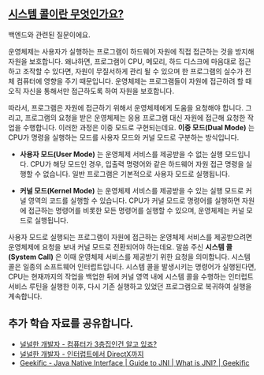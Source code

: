 ## [시스템 콜이란 무엇인가요?](https://www.maeil-mail.kr/question/154)

백엔드와 관련된 질문이에요.

운영체제는 사용자가 실행하는 프로그램이 하드웨어 자원에 직접 접근하는 것을 방지해 자원을 보호합니다. 왜냐하면, 프로그램이 CPU, 메모리, 하드 디스크에 마음대로 접근하고 조작할 수 있다면, 자원이 무질서하게 관리 될 수 있으며 한 프로그램의 실수가 전체 컴퓨터에 영향을 주기 때문입니다. 운영체제는 프로그램들이 자원에 접근하려 할 때 오직 자신을 통해서만 접근하도록 하여 자원을 보호합니다.

따라서, 프로그램은 자원에 접근하기 위해서 운영체제에게 도움을 요청해야 합니다. 그리고, 프로그램의 요청을 받은 운영체제는 응용 프로그램 대신 자원에 접근해 요청한 작업을 수행합니다. 이러한 과정은 이중 모드로 구현되는데요. **이중 모드(Dual Mode)** 는 CPU가 명령을 실행하는 모드를 사용자 모드와 커널 모드로 구분하는 방식입니다.

- **사용자 모드(User Mode)** 는 운영체제 서비스를 제공받을 수 없는 실행 모드입니다. CPU가 해당 모드인 경우, 입출력 명령어와 같은 하드웨어 자원 접근 명령을 실행할 수 없습니다. 일반 프로그램은 기본적으로 사용자 모드로 실행됩니다.
    
- **커널 모드(Kernel Mode)** 는 운영체제 서비스를 제공받을 수 있는 실행 모드로 커널 영역의 코드를 실행할 수 있습니다. CPU가 커널 모드로 명령어를 실행하면 자원에 접근하는 명령어를 비롯한 모든 명령어를 실행할 수 있으며, 운영체제는 커널 모드로 실행됩니다.
    

사용자 모드로 실행되는 프로그램이 자원에 접근하는 운영체제 서비스를 제공받으려면 운영체제에 요청을 보내 커널 모드로 전환되어야 하는데요. 말씀 주신 **시스템 콜(System Call)** 은 이때 운영체제 서비스를 제공받기 위한 요청을 의미합니다. 시스템 콜은 일종의 소프트웨어 인터럽트입니다. 시스템 콜을 발생시키는 명령어가 실행된다면, CPU는 현재까지의 작업을 백업한 뒤에 커널 영역 내에 시스템 콜을 수행하는 인터럽트 서비스 루틴을 실행한 이후, 다시 기존 실행하고 있었던 프로그램으로 복귀하여 실행을 계속합니다.

## 추가 학습 자료를 공유합니다.

- [널널한 개발자 - 컴퓨터가 3층집인건 알고 있죠?](https://youtu.be/M9ZrQX1UgAU?feature=shared)
- [널널한 개발자 - 인터럽트에서 DirectX까지](https://youtu.be/V4lp6iGoUFY?feature=shared)
- [Geekific - Java Native Interface | Guide to JNI | What is JNI? | Geekific](https://youtu.be/N7ViTwn682k?feature=shared)